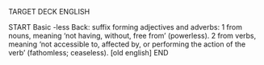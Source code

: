 TARGET DECK
ENGLISH

START
Basic
-less
Back: suffix forming adjectives and adverbs: 1 from nouns, meaning ‘not having, without, free from’ (powerless). 2 from verbs, meaning ‘not accessible to, affected by, or performing the action of the verb’ (fathomless; ceaseless). [old english]
END
